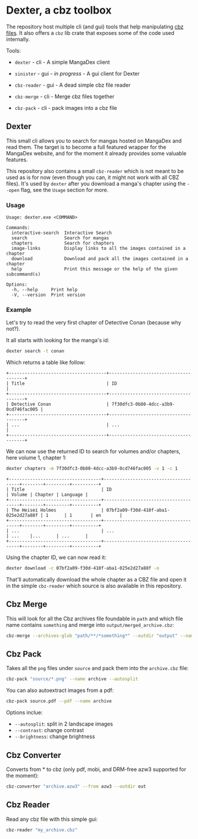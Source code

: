# Dexter, a cbz toolbox

The repository host multiple cli (and gui) tools that help manipulating [cbz files](https://fileinfo.com/extension/cbz).
It also offers a `cbz` lib crate that exposes some of the code used internally.

Tools:

- `dexter` - cli - A simple MangaDex client
- `sinister` - gui - _in progress_ - A gui client for Dexter

- `cbz-reader` - gui - A dead simple cbz file reader
- `cbz-merge` - cli - Merge cbz files together
- `cbz-pack` - cli - pack images into a cbz file

## Dexter

This small cli allows you to search for mangas hosted on MangaDex and read them.
The target is to become a full featured wrapper for the MangaDex website, and for the moment it already provides some valuable features.

This repository also contains a small `cbz-reader` which is not meant to be used as is for now (even though you can, it might not work with all CBZ files). It's used by `dexter` after you download a manga's chapter using the `--open` flag, see the `Usage` section for more.

### Usage

```
Usage: dexter.exe <COMMAND>

Commands:
  interactive-search  Interactive Search
  search              Search for mangas
  chapters            Search for chapters
  image-links         Display links to all the images contained in a chapter
  download            Download and pack all the images contained in a chapter
  help                Print this message or the help of the given subcommand(s)

Options:
  -h, --help     Print help
  -V, --version  Print version
```

### Example

Let's try to read the very first chapter of Detective Conan (because why not?).

It all starts with looking for the manga's id:

```bash
dexter search -t conan
```

Which returns a table like follow:

```
+-------------------------------------+--------------------------------------+
| Title                               | ID                                   |
+-------------------------------------+--------------------------------------+
| Detective Conan                     | 7f30dfc3-0b80-4dcc-a3b9-0cd746fac005 |
+-------------------------------------+--------------------------------------+
| ...                                 | ...                                  |
+-------------------------------------+--------------------------------------+
```

We can now use the returned ID to search for volumes and/or chapters, here volume 1, chapter 1:

```bash
dexter chapters -m 7f30dfc3-0b80-4dcc-a3b9-0cd746fac005 -v 1 -c 1
```

```
+-----------------------------------+--------------------------------------+--------+---------+----------+
| Title                             | ID                                   | Volume | Chapter | Language |
+-----------------------------------+--------------------------------------+--------+---------+----------+
| The Heisei Holmes                 | 07bf2a09-f30d-410f-aba1-025e2d27a88f | 1      | 1       | en       |
+-----------------------------------+--------------------------------------+--------+---------+----------+
| ...                               | ...                                  | ...    |...      | ...      |
+-----------------------------------+--------------------------------------+--------+---------+----------+
```

Using the chapter ID, we can now read it:

```bash
dexter download -c 07bf2a09-f30d-410f-aba1-025e2d27a88f -o
```

That'll automatically download the whole chapter as a CBZ file and open it in the simple `cbz-reader` which source is also available in this repository.

## Cbz Merge

This will look for all the Cbz archives file foundable in `path` and which file name contains `something` and merge into `output/merged_archive.cbz`:

```bash
cbz-merge --archives-glob "path/**/*something*" --outdir "output" --name "merged_archive"
```

## Cbz Pack

Takes all the `png` files under `source` and pack them into the `archive.cbz` file:

```bash
cbz-pack "source/*.png" --name archive --autosplit
```

You can also autoextract images from a pdf:

```bash
cbz-pack source.pdf --pdf --name archive
```

Options inclue:

- `--autosplit`: split in 2 landscape images
- `--contrast`: change contrast
- `--brightness`: change brightness

## Cbz Converter

Converts from \* to cbz (only pdf, mobi, and DRM-free azw3 supported for the moment):

```bash
cbz-converter "archive.azw3" --from azw3 --outdir out
```

## Cbz Reader

Read any cbz file with this simple gui:

```bash
cbz-reader "my_archive.cbz"
```
